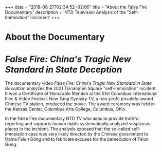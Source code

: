 +++
date = "2018-08-21T02:34:52+02:00"
title = "About the False Fire Documentary"
description = 'NTD Television Analysis of the "Self-Immolation" Inccident'
+++

# About the Documentary 
# *False Fire: China's Tragic New Standard in State Deception*
The documentary video *False Fire: China's Tragic New Standard in State Deception* analyzes the 2001 Tiananmen Square "self-immolation" incident. It won a Certificate of Honorable Mention at the 51st Columbus International Film & Video Festival. New Tang Dynasty TV, a non-profit privately owned Chinese TV station, produced the movie. The award ceremony was held in the Kansas Center, Columbus Arts College, Columbus, Ohio.

In the False Fire documentary NTD TV who aims to provide truthful reporting and supports human rights systematically analyzed suspicious places in the incident. The analysis exposed that the so-called self-immolation case was very likely directed by the Chinese government to frame Falun Gong and to fabricate excuses for the persecution of Falun Gong.

